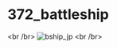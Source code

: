 # 372_battleship
<br /br>
 <img src="https://roosterillusionreviews.files.wordpress.com/2012/05/battleship-movie-poster-10.jpg" alt="bship_jp"> 
 <br /br>
